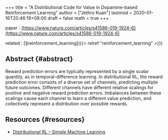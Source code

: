 +++
title = "A Distributional Code for Value in Dopamine-based Reinforcement Learning"
author = ["Jethro Kuan"]
lastmod = 2020-01-16T20:46:19+08:00
draft = false
math = true
+++

paper
: [https://www.nature.com/articles/s41586-019-1924-6](https://www.nature.com/articles/s41586-019-1924-6)

related
: [§reinforcement\_learning]({{< relref "reinforcement_learning" >}})


## Abstract {#abstract}

Reward prediction errors are typically represented by a single scalar
quantity, as in temporal-difference learning. In distributional RL,
the reward prediction error consists of a diverse set of channels,
predicting multiple future outcomes. Different channels have different
relative scalings for positive and negative reward prediction errors.
Imbalances between these scalings cause each channel to learn a
different value prediction, and collectively represent a distribution
over possible rewards.


## Resources {#resources}

-   [Distributional RL – Simple Machine Learning](https://mtomassoli.github.io/2017/12/08/distributional%5Frl/)
